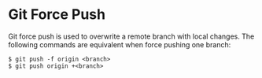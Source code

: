 # Git Force Push

Git force push is used to overwrite a remote branch with local changes. The following commands are equivalent when force pushing one branch:

```console
$ git push -f origin <branch>
$ git push origin +<branch>
```
